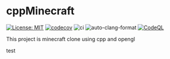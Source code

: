# cppMinecraft
[![License: MIT](https://img.shields.io/badge/License-MIT-blue.svg)](https://opensource.org/licenses/MIT)
[![codecov](https://codecov.io/gh/kimwonjin97/cppMinecraft/branch/main/graph/badge.svg?token=0176O8G145)](https://codecov.io/gh/kimwonjin97/cppMinecraft)
![ci](https://github.com/kimwonjin97/cppMinecraft/workflows/ci/badge.svg)
![auto-clang-format](https://github.com/kimwonjin97/cppMinecraft/workflows/auto-clang-format/badge.svg)
[![CodeQL](https://github.com/kimwonjin97/cppMinecraft/actions/workflows/codeql-analysis.yml/badge.svg)](https://github.com/kimwonjin97/cppMinecraft/actions/workflows/codeql-analysis.yml)

This project is minecraft clone using cpp and opengl

test

